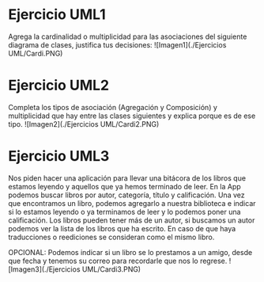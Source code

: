 
# Ejercicio UML1
Agrega la cardinalidad o multiplicidad para las asociaciones del siguiente diagrama de clases, justifica tus decisiones:
![Imagen1](./Ejercicios UML/Cardi.PNG)


# Ejercicio UML2
Completa los tipos de asociación (Agregación y Composición) y multiplicidad que hay entre las clases siguientes y explica porque es de ese tipo.
![Imagen2](./Ejercicios UML/Cardi2.PNG)


# Ejercicio UML3
Nos piden hacer una aplicación para llevar una bitácora de los libros
que estamos leyendo y aquellos que ya hemos terminado de leer. 
En la App podemos buscar libros por autor, categoría, título y calificación.
Una vez que encontramos un libro, podemos agregarlo a nuestra biblioteca e indicar
si lo estamos leyendo o ya terminamos de leer y lo podemos poner una calificación.
Los libros pueden tener más de un autor, si buscamos un autor podemos ver la
lista de los libros que ha escrito. En caso de que haya traducciones o reediciones 
se consideran como el mismo libro. 

OPCIONAL: Podemos indicar si un libro se lo prestamos a un amigo, desde que fecha y
tenemos su correo para recordarle que nos lo regrese.
![Imagen3](./Ejercicios UML/Cardi3.PNG)
